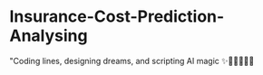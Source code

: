 # Insurance-Cost-Prediction-Analysing
"Coding lines, designing dreams, and scripting AI magic ✨👩‍💻🎨🤖💝
